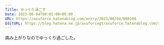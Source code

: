 ```yaml
---
Title: ゆっくり過ごす
Date: 2023-06-04T00:01:00+09:00
URL: https://asuforce.hatenablog.com/entry/2023/06/04/000100
EditURL: https://blog.hatena.ne.jp/asuforcegt/asuforce.hatenablog.com/atom/entry/820878482938891301
---
```


病み上がりなのでゆっくり過ごした。
